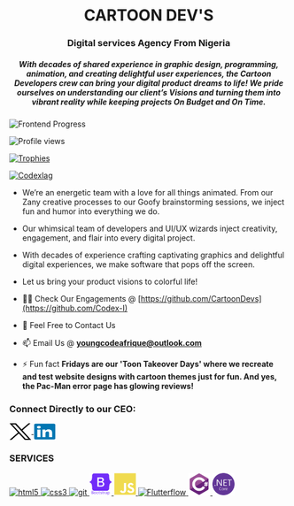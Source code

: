 <h1 align="center">CARTOON DEV'S</h1>
<h3 align="center">Digital services Agency From Nigeria</h3>
<h5 align="center">
  With decades of shared experience in graphic design, programming, animation, and creating delightful user experiences, the Cartoon Developers crew can bring your digital product dreams to life! We pride ourselves on understanding our client’s Visions and turning them into vibrant reality while keeping projects On Budget and On Time.
</h5>

<p align="left"><img src="https://img.shields.io/badge/Engagements-17-brightgreen" alt="Frontend Progress"/></p>
<p align="left"> <img src="https://komarev.com/ghpvc/?username=Codex-I" alt="Profile views" /> </p>

<p align="left"> <a href="https://github.com/ryo-ma/github-profile-trophy"><img src="https://github-profile-trophy.vercel.app/?username=Codex-I" alt="Trophies" /></a> </p>

<p align="left"> <a href="https://twitter.com/codexlag" target="blank"><img src="https://img.shields.io/twitter/follow/CartoonDevs?logo=twitter&style=for-the-badge" alt="Codexlag"/></a> </p>

- We’re an energetic team with a love for all things animated. From our Zany creative processes to our Goofy brainstorming sessions, we inject fun and humor into everything we do.

- Our whimsical team of developers and UI/UX wizards inject creativity, engagement, and flair into every digital project.

- With decades of experience crafting captivating graphics and delightful digital experiences, we make software that pops off the screen. 

- Let us bring your product visions to colorful life!

- 👨‍💻 Check Our Engagements @ [https://github.com/CartoonDevs](https://github.com/Codex-I)

- 💬 Feel Free to Contact Us

- 📫 Email Us @ **youngcodeafrique@outlook.com**

- ⚡ Fun fact **Fridays are our 'Toon Takeover Days' where we recreate and test website designs with cartoon themes just for fun. And yes, the Pac-Man error page has glowing reviews!**

<h3 align="left">Connect Directly to our CEO:</h3>
<p align="left">
  <a href="https://twitter.com/CodexLag" target="_blank">
    <img align="center" src="https://raw.githubusercontent.com/devicons/devicon/master/icons/twitter/twitter-original.svg" alt="Codex" height="30" width="40" />
  </a>
  <a href="https://www.linkedin.com/in/olamide-akinrinlola-96082a261/" target="_blank">
    <img align="center" src="https://raw.githubusercontent.com/devicons/devicon/master/icons/linkedin/linkedin-original.svg" alt="olamide-akinrinlola" height="30" width="40" />
  </a>


</p>


<h3 align="left">SERVICES</h3>
<p align="left">
  <a href="" target="_blank">
    <img src="https://www.onlinecoursereport.com/wp-content/uploads/2020/07/shutterstock_394793860-1536x1177.jpg" alt="html5" width="40" height="40"/>
  </a>
  <a href="" target="_blank">
    <img src="https://th.bing.com/th/id/OIP.UAbfWuuYQ_61FnlLDylObwHaEK?rs=1&pid=ImgDetMain" alt="css3" width="40" height="40"/>
  </a>
  <a href="https://git-scm.com/" target="_blank">
    <img src="https://www.vectorlogo.zone/logos/git-scm/git-scm-icon.svg" alt="git" width="40" height="40"/>
  </a>
  <a href="https://getbootstrap.com/" target="_blank">
    <img src="https://raw.githubusercontent.com/devicons/devicon/master/icons/bootstrap/bootstrap-plain-wordmark.svg" alt="Bootstrap" width="40" height="40"/>
  </a>
  <a href="https://www.javascript.com/" target="_blank">
    <img src="https://raw.githubusercontent.com/devicons/devicon/master/icons/javascript/javascript-plain.svg" alt="JavaScript ES6" width="40" height="40"/>
  </a>
  <a href="https://flutterflow.io/" target="_blank">
    <img src="https://i.pinimg.com/564x/5f/c1/63/5fc163fc0be8aad7287afb0e63f0e478.jpg" alt="Flutterflow" width="40" height="40"/>
</a>

  <a href="https://docs.microsoft.com/en-us/dotnet/csharp/" target="_blank">
    <img src="https://raw.githubusercontent.com/devicons/devicon/master/icons/csharp/csharp-original.svg" alt="C#" width="40" height="40"/>
  </a>
  <a href="https://docs.microsoft.com/en-us/aspnet/core/?view=aspnetcore-6.0" target="_blank">
    <img src="https://raw.githubusercontent.com/devicons/devicon/master/icons/dotnetcore/dotnetcore-original.svg" alt=".NET Core" width="40" height="40"/>
  </a>
</p>


<!---
Codex-I/Codex-I is a ✨ special ✨ repository because its `README.md` (this file) appears on your GitHub profile.
You can click the Preview link to take a look at your changes.
--->
